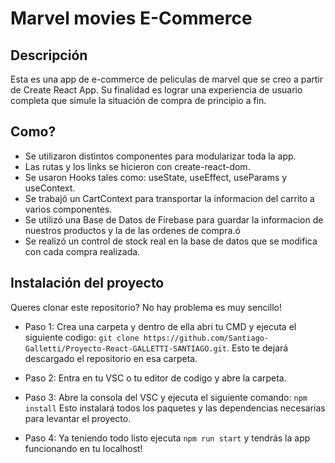 # Marvel movies E-Commerce

## Descripción
Esta es una app de e-commerce de peliculas de marvel que se creo a partir de Create React App. Su finalidad es lograr una experiencia de usuario completa que simule la situación de compra de principio a fin.

## Como?
- Se utilizaron distintos componentes para modularizar toda la app.
- Las rutas y los links se hicieron con create-react-dom.
- Se usaron Hooks tales como: useState, useEffect, useParams y useContext.
- Se trabajó un CartContext para transportar la informacion del carrito a varios componentes.
- Se utilizó una Base de Datos de Firebase para guardar la informacion de nuestros productos y la de las ordenes de compra.ó
- Se realizó un control de stock real en la base de datos que se modifica con cada compra realizada.

## Instalación del proyecto
Queres clonar este repositorio? No hay problema es muy sencillo!
- Paso 1: Crea una carpeta y dentro de ella abri tu CMD y ejecuta el siguiente codigo:
`git clone https://github.com/Santiago-Galletti/Proyecto-React-GALLETTI-SANTIAGO.git`.
Esto te dejará descargado el repositorio en esa carpeta.

- Paso 2: Entra en tu VSC o tu editor de codigo y abre la carpeta.

- Paso 3: Abre la consola del VSC y ejecuta el siguiente comando:
`npm install`
Esto instalará todos los paquetes y las dependencias necesarias para levantar el proyecto.

- Paso 4: Ya teniendo todo listo ejecuta `npm run start` y tendrás la app funcionando en tu localhost!
